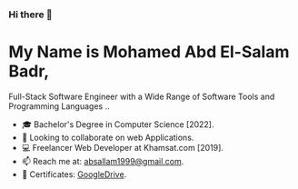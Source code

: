 ### Hi there 👋

# My Name is Mohamed Abd El-Salam Badr, 
Full-Stack Software Engineer with a Wide Range of Software Tools and Programming Languages ..

- 🎓 Bachelor's Degree in Computer Science [2022].
- 🤝 Looking to collaborate on web Applications.
- 💻 Freelancer Web Developer at Khamsat.com [2019].
- 📫 Reach me at: absallam1999@gmail.com.
- 🏅 Certificates: [GoogleDrive](https://drive.google.com/drive/folders/1q0CJ8xop02FdmOBcEP9rQd0l0MqaxEUg).
